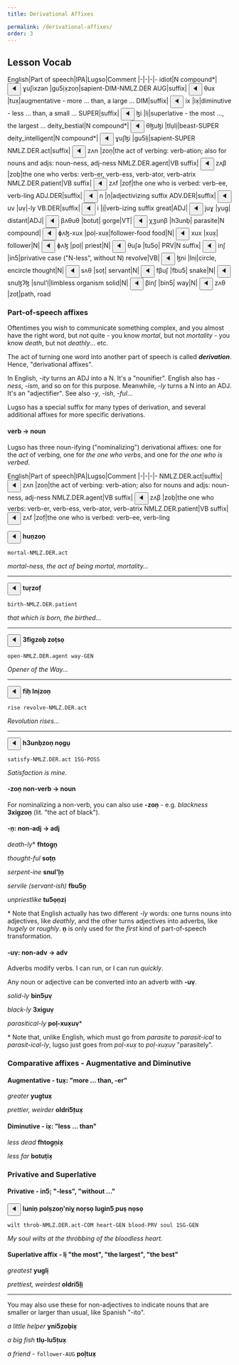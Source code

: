 ```yaml
---
title: Derivational Affixes

permalink: /derivational-affixes/
order: 3
---
```


## Lesson Vocab

English|Part of speech|IPA|Lugso|Comment
|-|-|-|-
idiot|N compound*|<span class='spoken '> <button class='speak' type='button' data-ipa='ɣuʃixzən'>🔈</button> <span class='ipa'>ɣuʃixzən</span> </span>|gu5̣ix̣zoṇ|sapient-DIM-NMLZ.DER
AUG|suffix|<span class='spoken '> <button class='speak' type='button' data-ipa='θux'>🔈</button> <span class='ipa'>θux</span> </span>|tux̣|augmentative - more ... than, a large ...
DIM|suffix|<span class='spoken '> <button class='speak' type='button' data-ipa='ix'>🔈</button> <span class='ipa'>ix</span> </span>|ix̣|diminutive - less ... than, a small ...
SUPER|suffix|<span class='spoken '> <button class='speak' type='button' data-ipa='ɮi'>🔈</button> <span class='ipa'>ɮi</span> </span>|lị|superlative - the most ..., the largest ...
deity_bestial|N compound*|<span class='spoken '> <button class='speak' type='button' data-ipa='θɮuɮi'>🔈</button> <span class='ipa'>θɮuɮi</span> </span>|tlụlị|beast-SUPER
deity_intelligent|N compound*|<span class='spoken '> <button class='speak' type='button' data-ipa='ɣuʃɮi'>🔈</button> <span class='ipa'>ɣuʃɮi</span> </span>|gu5̣lị|sapient-SUPER
NMLZ.DER.act|suffix|<span class='spoken '> <button class='speak' type='button' data-ipa='zʌn'>🔈</button> <span class='ipa'>zʌn</span> </span>|zoṇ|the act of verbing: verb-ation; also for nouns and adjs: noun-ness, adj-ness
NMLZ.DER.agent|VB suffix|<span class='spoken '> <button class='speak' type='button' data-ipa='zʌβ'>🔈</button> <span class='ipa'>zʌβ</span> </span>|zoḅ|the one who verbs: verb-er, verb-ess, verb-ator, verb-atrix
NMLZ.DER.patient|VB suffix|<span class='spoken '> <button class='speak' type='button' data-ipa='zʌf'>🔈</button> <span class='ipa'>zʌf</span> </span>|zof̣|the one who is verbed: verb-ee, verb-ling
ADJ.DER|suffix|<span class='spoken '> <button class='speak' type='button' data-ipa='n'>🔈</button> <span class='ipa'>n</span> </span>|ṇ|adjectivizing suffix
ADV.DER|suffix|<span class='spoken '> <button class='speak' type='button' data-ipa='uv'>🔈</button> <span class='ipa'>uv</span> </span>|uṿ|-ly
VB.DER|suffix|<span class='spoken '> <button class='speak' type='button' data-ipa='i'>🔈</button> <span class='ipa'>i</span> </span>|ị|verb-izing suffix
great|ADJ|<span class='spoken '> <button class='speak' type='button' data-ipa='juɣ'>🔈</button> <span class='ipa'>juɣ</span> </span>|yug̣|
distant|ADJ|<span class='spoken '> <button class='speak' type='button' data-ipa='βʌθuθ'>🔈</button> <span class='ipa'>βʌθuθ</span> </span>|botuṭ|
gorge|VT|<span class='spoken '> <button class='speak' type='button' data-ipa='χʒunβ'>🔈</button> <span class='ipa'>χʒunβ</span> </span>|h3unḅ|
parasite|N compound|<span class='spoken '> <button class='speak' type='button' data-ipa='ɸʌɮ-xux'>🔈</button> <span class='ipa'>ɸʌɮ-xux</span> </span>|poḷ-xux̣|follower-food
food|N|<span class='spoken '> <button class='speak' type='button' data-ipa='xux'>🔈</button> <span class='ipa'>xux</span> </span>|xux̣|
follower|N|<span class='spoken '> <button class='speak' type='button' data-ipa='ɸʌɮ'>🔈</button> <span class='ipa'>ɸʌɮ</span> </span>|poḷ|
priest|N|<span class='spoken '> <button class='speak' type='button' data-ipa='θuʃə'>🔈</button> <span class='ipa'>θuʃə</span> </span>|tu5ọ|
PRV|N suffix|<span class='spoken '> <button class='speak' type='button' data-ipa='inʃ'>🔈</button> <span class='ipa'>inʃ</span> </span>|in5̣|privative case ("N-less", without N)
revolve|VB|<span class='spoken '> <button class='speak' type='button' data-ipa='ɮni'>🔈</button> <span class='ipa'>ɮni</span> </span>|lnị|circle, encircle
thought|N|<span class='spoken '> <button class='speak' type='button' data-ipa='sʌθ'>🔈</button> <span class='ipa'>sʌθ</span> </span>|soṭ|
servant|N|<span class='spoken '> <button class='speak' type='button' data-ipa='fβuʃ'>🔈</button> <span class='ipa'>fβuʃ</span> </span>|fbu5̣|
snake|N|<span class='spoken '> <button class='speak' type='button' data-ipa='snuɮʔɮ'>🔈</button> <span class='ipa'>snuɮʔɮ</span> </span>|snul'ḷ|limbless organism
solid|N|<span class='spoken '> <button class='speak' type='button' data-ipa='βinʃ'>🔈</button> <span class='ipa'>βinʃ</span> </span>|bin5̣|
way|N|<span class='spoken '> <button class='speak' type='button' data-ipa='zʌθ'>🔈</button> <span class='ipa'>zʌθ</span> </span>|zoṭ|path, road

### Part-of-speech affixes

Oftentimes you wish to communicate something complex, and you almost have the right word, but not quite - you know _mortal_, but not _mortality_ - you know _death_, but not _deathly_... etc.

The act of turning one word into another part of speech is called _**derivation**_. Hence, "derivational affixes".

In English, _-ity_ turns an ADJ into a N. It's a "nounifier". English also has _-ness_, _-ism_, and so on for this purpose. Meanwhile, _-ly_ turns a N into an ADJ. It's an "adjectifier". See also _-y_, _-ish_, _-ful_...

Lugso has a special suffix for many types of derivation, and several additional affixes for more specific derivations.

#### verb -> noun

Lugso has three noun-ifying ("nominalizing") derivational affixes: one for the _act_ of verbing, one for _the one who verbs_, and one for _the one who is verbed_.

English|Part of speech|IPA|Lugso|Comment
|-|-|-|-
NMLZ.DER.act|suffix|<span class='spoken '> <button class='speak' type='button' data-ipa='zʌn'>🔈</button> <span class='ipa'>zʌn</span> </span>|zoṇ|the act of verbing: verb-ation; also for nouns and adjs: noun-ness, adj-ness
NMLZ.DER.agent|VB suffix|<span class='spoken '> <button class='speak' type='button' data-ipa='zʌβ'>🔈</button> <span class='ipa'>zʌβ</span> </span>|zoḅ|the one who verbs: verb-er, verb-ess, verb-ator, verb-atrix
NMLZ.DER.patient|VB suffix|<span class='spoken '> <button class='speak' type='button' data-ipa='zʌf'>🔈</button> <span class='ipa'>zʌf</span> </span>|zof̣|the one who is verbed: verb-ee, verb-ling

<span class='spoken btnOnly'> <button class='speak' type='button' data-ipa='χunzən'>🔈</button>  </span> <strong>huṇzoṇ</strong>

`mortal-NMLZ.DER.act`

_mortal-ness, the act of being mortal, mortality..._

---

<span class='spoken btnOnly'> <button class='speak' type='button' data-ipa='θuɻzəf'>🔈</button>  </span> <strong>tuṛzof̣</strong>

`birth-NMLZ.DER.patient`

_that which is born, the birthed..._

---

<span class='spoken btnOnly'> <button class='speak' type='button' data-ipa='ʒfiɣzəβ zʌθsə'>🔈</button>  </span> <strong>3fig̣zoḅ zoṭsọ</strong>

`open-NMLZ.DER.agent way-GEN`

_Opener of the Way..._

---

<span class='spoken btnOnly'> <button class='speak' type='button' data-ipa='fiχ ɮnizən'>🔈</button>  </span> <strong>fiḥ lnịzoṇ</strong>

`rise revolve-NMLZ.DER.act`

_Revolution rises..._

---

<span class='spoken btnOnly'> <button class='speak' type='button' data-ipa='χʒunβzən nʌɣu'>🔈</button>  </span> <strong>h3unḅzoṇ nọgụ</strong>

`satisfy-NMLZ.DER.act 1SG-POSS`

_Satisfaction is mine._

#### -zoṇ non-verb -> noun

For nominalizing a non-verb, you can also use **-zoṇ** - e.g. _blackness_ **3xig̣zoṇ** (lit. "the act of black").

#### -ṇ: non-adj -> adj

_death-ly_* **fhtog̣ṇ**

_thought-ful_ **soṭṇ**

_serpent-ine_ **snul'ḷṇ**

_servile (servant-ish)_ **fbu5̣ṇ**

_unpriestlike_ **tu5ọṇzị**

\* Note that English actually has two different _-ly_ words: one turns nouns into adjectives, like _deathly_, and the other turns adjectives into adverbs, like _hugely_ or _roughly_. **ṇ** is only used for the _first_ kind of part-of-speech transformation.

#### -uṿ: non-adv -> adv

Adverbs modify verbs. I can run, or I can run _quickly_. 

Any noun or adjective can be converted into an adverb with **-uṿ**. 

_solid-ly_  **bin5̣uṿ**

_black-ly_ **3xig̣uṿ**

_parasitical-ly_ **poḷ-xux̣uṿ***

\* Note that, unlike English, which must go from *parasite* to *parasit-ical* to *parasit-ical-ly*, lugso just goes from *poḷ-xux̣* to *poḷ-xux̣uṿ* "parasitely".

### Comparative affixes - Augmentative and Diminutive

#### Augmentative - tux̣: "more ... than, -er"

_greater_ **yug̣tux̣**

_prettier, weirder_ **oldri5̣tux̣**

#### Diminutive - ix̣: "less ... than"

_less dead_ **fhtog̣ṇix̣**

_less far_ **botuṭix̣**

### Privative and Superlative
#### Privative - in5̣: "-less", "without ..."

<span class='spoken btnOnly'> <button class='speak' type='button' data-ipa='ɮunin ɸʌɮszənʔnij nʌɻsə ɮuɣinʃ ɸus nʌsə'>🔈</button>  </span> <strong>luniṇ polṣzoṇ'niỵ noṛsọ lug̣in5̣ puṣ nọsọ</strong>

`wilt throb-NMLZ.DER.act-COM heart-GEN blood-PRV soul 1SG-GEN`

_My soul wilts at the throbbing of the bloodless heart._

#### Superlative affix - lị "the most", "the largest", "the best"

_greatest_ **yug̣lị**

_prettiest, weirdest_ **oldri5̣lị**

---

You may also use these for non-adjectives to indicate nouns that are smaller or larger than usual, like Spanish "-ito".

_a little helper_ **yni5̣zoḅix̣** 

_a big fish_ **tlụ-lu5̣tux̣**

_a friend_ - `follower-AUG` **poḷtux̣**